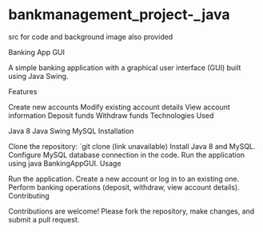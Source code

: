# bankmanagement_project-_java
src for code and background image also provided

Banking App GUI

A simple banking application with a graphical user interface (GUI) built using Java Swing.

Features

Create new accounts
Modify existing account details
View account information
Deposit funds
Withdraw funds
Technologies Used

Java 8
Java Swing
MySQL
Installation

Clone the repository: `git clone (link unavailable)
Install Java 8 and MySQL.
Configure MySQL database connection in the code.
Run the application using java BankingAppGUI.
Usage

Run the application.
Create a new account or log in to an existing one.
Perform banking operations (deposit, withdraw, view account details).
Contributing

Contributions are welcome! Please fork the repository, make changes, and submit a pull request.
